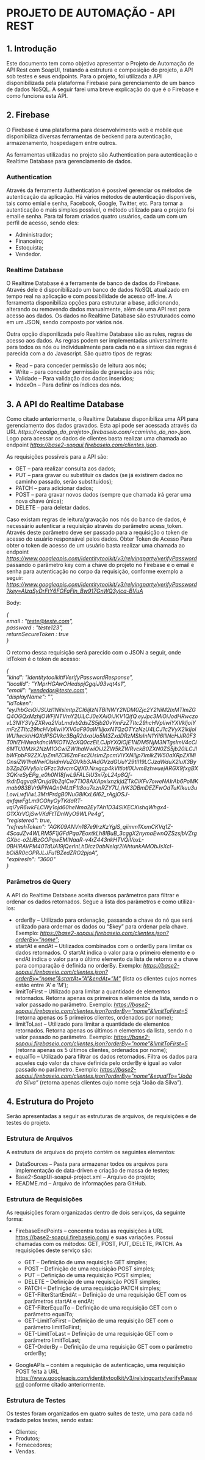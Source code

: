 # PROJETO DE AUTOMAÇÃO - API REST

## 1.	Introdução
Este documento tem como objetivo apresentar o Projeto de Automação de API Rest com SoapUI, tratando a estrutura e composição do projeto, a API sob testes e seus endpoints.
Para o projeto, foi utilizada a API disponibilizada pela plataforma Firebase para gerenciamento de um banco de dados NoSQL. A seguir farei uma breve explicação do que é o Firebase e como funciona esta API.
## 2.	Firebase
O Firebase é uma plataforma para desenvolvimento web e mobile que disponibiliza diversas ferramentas de beckend para autenticação, armazenamento, hospedagem entre outros.
 
As ferramentas utilizadas no projeto são Authentication para autenticação e Realtime Database para gerenciamento de dados.

### Authentication
Através da ferramenta Authentication é possível gerenciar os métodos de autenticação da aplicação. Há vários métodos de autenticação disponíveis, tais como emial e senha, Facebook, Google, Twitter, etc.
Para tornar a autenticação o mais simples possível, o método utilizado para o projeto foi email e senha. Para tal foram criados quatro usuários, cada um com um perfil de acesso, sendo eles:

* Administrador;
* Financeiro;
* Estoquista;
* Vendedor.

### Realtime Database
O Realtime Database é a ferramente de banco de dados do Firebase. Através dele é disponibilizado um banco de dados NoSQL atualizado em tempo real na aplicação e com possibilidade de acesso off-line.
A ferramenta disponibiliza opções para estruturar a base, adicionando, alterando ou removendo dados manualmente, além de uma API rest para acesso aos dados. Os dados no Realtime Database são estruturados como em um JSON, sendo composto por vários nós.
 
Outra opção disponilizada pelo Realtime Database são as rules, regras de acesso aos dados. As regras podem ser implementadas universalmente para todos os nós ou individualmente para cada nó e a sintaxe das regras é parecida com a do Javascript. São quatro tipos de regras:
* Read – para conceder permissão de leitura aos nós;
* Write – para conceder permissão de gravação aos nós;
* Validade – Para validação dos dados inseridos;
* IndexOn – Para definir os índices dos nós.
 
## 3.	A API do Realtime Database
Como citado anteriormente, o Realtime Database disponibiliza uma API para gerenciamento dos dados gravados. Esta api pode ser acessada através da URL _https://<codigo_do_projeto>.firebaseio.com/<caminho_do_no>.json_. Logo para acessar os dados de clientes basta realizar uma chamada ao endpoint _https://base2-sopaui.firebaseio.com/clientes.json_.

As requisições possíveis para a API são:
* GET – para realizar consulta aos dados;
* PUT – para gravar ou substituir os dados (se já existirem dados no caminho passado, serão substituídos);
* PATCH – para adicionar dados;
* POST – para gravar novos dados (sempre que chamada irá gerar uma nova chave única);
* DELETE – para deletar dados.

Caso existam regras de leitura/gravação nos nós do banco de dados, é necessário autenticar a requisição através do parâmetro acess_token. Através deste parâmetro deve ser passado para a requisição o token de acesso do usuário responsável pelos dados.
Obter Token de Acesso
Para obter o token de acesso de um usuário basta realizar uma chamada ao endpoint _https://www.googleapis.com/identitytoolkit/v3/relyingparty/verifyPassword_ passando o parâmetro key com a chave do projeto no Firebase e o email e senha para autenticação no corpo da requisição, conforme exemplo a seguir:
_https://www.googleapis.com/identitytoolkit/v3/relyingparty/verifyPassword?key=AIzaSyDrFtY6FOFqFln_Bw917GnWQ3ylca-BVuA_

Body:

_{<br>
	email : "teste@teste.com",<br>
	password : "teste123",<br>
	returnSecureToken : true<br>
}_

O retorno dessa requisição será parecido com o JSON a seguir, onde idToken é o token de acesso:

_{<br>
   "kind": "identitytoolkit#VerifyPasswordResponse",<br>
   "localId": "YMprHGAwOHedspjGgqiJ93vqt4s1",<br>
   "email": "vendedor@teste.com",<br>
   "displayName": "",<br>
   "idToken": "eyJhbGciOiJSUzI1NiIsImtpZCI6IjIzNTBiNWY2NDM0Zjc2Y2NiM2IxMTlmZGQ4OGQxMzhjOWFjNTVmY2UiLCJ0eXAiOiJKV1QifQ.eyJpc3MiOiJodHRwczovL3NlY3VyZXRva2VuLmdvb2dsZS5jb20vYmFzZTItc29hcHVpIiwiYXVkIjoiYmFzZTItc29hcHVpIiwiYXV0aF90aW1lIjoxNTQzOTYzNzU4LCJ1c2VyX2lkIjoiWU1wckhHQXdPSGVkc3BqR2dxaUo5M3ZxdDRzMSIsInN1YiI6IllNcHJIR0F3T0hlZHNwakdncWlKOTN2cXQ0czEiLCJpYXQiOjE1NDM5NjM3NTgsImV4cCI6MTU0Mzk2NzM1OCwiZW1haWwiOiJ2ZW5kZWRvckB0ZXN0ZS5jb20iLCJlbWFpbF92ZXJpZmllZCI6ZmFsc2UsImZpcmViYXNlIjp7ImlkZW50aXRpZXMiOnsiZW1haWwiOlsidmVuZGVkb3JAdGVzdGUuY29tIl19LCJzaWduX2luX3Byb3ZpZGVyIjoicGFzc3dvcmQifX0.Nrxgcp4kVltlotl0Uvm8zhwuejARGX9fxgBX3QKreSyEPg_e0h0N18fwL9FAL5IU3xi7pL24p8Qf-tkdrDqgvq9IOrujd9b2qiCw7TIO8AXApxixnzkjdZTkCiKFv7oweNAIrAb6PoMKmab983BVr9iPNAQn94LttF1t8ou7eznRZY7U_iVK3DBmDEZFwOdTuKIkuu3uLowLwfVwL3MrIPrdgB0NuG8iKxL6l62_rAgjOSJ-qxfqwFgLm9COhyOyTKdaRT-vqi7yR6wkFLCWy1ojd60heNma2EyTAh1D34SIKECXishqWhgx4-G1XXrVOjSwVKdFtTDnWyO9WLPe4g",<br>
   "registered": true,<br>
   "refreshToken": "AGK09ANVn187e9lrzKzYgIS_qiimm1XxmCKVq1Z-4ScaJZv4WLRM5F1jGFdPqa7EoxtkLh8IBuB_3cggX2nymaEwnQZSzsjbVZrgGXbc-o2LIBzGOPqwEMINaaR-v4rZ443nkHTVQiVoxL-0BHIRAVPM40TdUA19jQerlnLhDicz0abNelqt2IAhtunkAMObJsXcI-bOi8R0cOPRJLJFu1BZedZRO2pjoA",<br>
   "expiresIn": "3600"<br>
}_

### Parâmetros de Query
A API do Realtime Database aceita diversos parâmetros para filtrar e ordenar os dados retornados. Segue a lista dos parâmetros e como utiliza-los:
* orderBy – Utilizado para ordenação, passando a chave do nó que será utilizado para ordernar os dados ou “$key” para ordenar pela chave. 
Exemplo: _https://base2-sopaui.firebaseio.com/clientes.json?orderBy=”nome”_;
* startAt e endAt – Utilizados combinados com o orderBy para limitar os dados retornados. O startAt indica o valor para o primeiro elemento e o endAt indica o valor para o último elemento da lista de retorno e a chave para comparação é definida no orderBy.
Exemplo: _https://base2-sopaui.firebaseio.com/clientes.json?orderBy=”nome”&startAt=”A”&endAt=”M”_ (lista os clientes cujos nomes estão entre ‘A’ e ‘M’);
* limitToFirst – Utilizado para limitar a quantidade de elementos retornados. Retorna apenas os primeiros n elementos da lista, sendo n o valor passado no parâmetro.
Exemplo: _https://base2-sopaui.firebaseio.com/clientes.json?orderBy=”nome”&limitToFirst=5_ (retorna apenas os 5 primeiros clientes, ordenados por nome);
* limitToLast – Utilizado para limitar a quantidade de elementos retornados. Retorna apenas os últimos n elementos da lista, sendo n o valor passado no parâmetro.
Exemplo: _https://base2-sopaui.firebaseio.com/clientes.json?orderBy=”nome”&limitToFirst=5_ (retorna apenas os 5 últimos clientes, ordenados por nome);
* equalTo – Utilizado para filtrar os dados retornados. Filtra os dados para aqueles cujo valor da chave definida pelo orderBy é igual ao valor passado no parâmetro.
Exemplo: _https://base2-sopaui.firebaseio.com/clientes.json?orderBy=”nome”&equalTo=”João da Silva”_ (retorna apenas clientes cujo nome seja “João da Silva”).

## 4.	Estrutura do Projeto
Serão apresentadas a seguir as estruturas de arquivos, de requisições e de testes do projeto.

### Estrutura de Arquivos
A estrutura de arquivos do projeto contém os seguintes elementos:
* DataSources – Pasta para armazenar todos os arquivos para implementação de data-driven e criação de massa de testes;
* Base2-SoapUi-soapui-project.xml – Arquivo do projeto;
* README.md – Arquivo de informações para GitHub.
 
### Estrutura de Requisições
As requisições foram organizadas dentro de dois serviços, da seguinte forma:

* FirebaseEndPoints – concentra todas as requisições à URL https://base2-soapui.firebaseio.com/ e suas variações. Possui chamadas com os métodos: GET, POST, PUT, DELETE, PATCH. As requisições deste serviço são:
	* GET – Definição de uma requisição GET simples;
	* POST – Definição de uma requisição POST simples;
	* PUT – Definição de uma requisição POST simples;
	* DELETE – Definição de uma requisição POST simples;
	* PATCH – Definição de uma requisição PATCH simples;
	* GET-FilterStartEndAt – Definição de uma requisição GET com os parâmetros startAt e endAt;
	* GET-FilterEqualTo – Definição de uma requisição GET com o parâmetro equalTo;
	* GET-LimitToFirst – Definição de uma requisição GET com o parâmetro limitToFirst;
	* GET-LimitToLast – Definição de uma requisição GET com o parâmetro limitToLast;
	* GET-OrderBy – Definição de uma requisição GET com o parâmetro orderBy;

* GoogleAPIs – contém a requisição de autenticação, uma requisição POST feita à URL https://www.googleapis.com/identitytoolkit/v3/relyingparty/verifyPassword conforme citado anteriormente.


### Estrutura de Testes
Os testes foram organizados em quatro suítes de teste, uma para cada nó tradado pelos testes, sendo estas:
* Clientes;
* Produtos;
* Fornecedores;
* Vendas.
